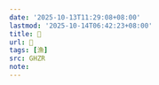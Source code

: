 ```yaml
---
date: '2025-10-13T11:29:08+08:00'
lastmod: '2025-10-14T06:42:23+08:00'
title: 󰠑
url: 󰠑
tags: [漁]
src: GHZR
note:
---
```

